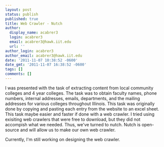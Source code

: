 ```yaml
---
layout: post
status: publish
published: true
title: Web Crawler - Nutch
author:
  display_name: acabrer3
  login: acabrer3
  email: acabrer3@hawk.iit.edu
  url: ''
author_login: acabrer3
author_email: acabrer3@hawk.iit.edu
date: '2011-11-07 10:38:52 -0600'
date_gmt: '2011-11-07 16:38:52 -0600'
tags: []
comments: []
---
```

<p>I was presented with the task of extracting content from local community colleges and 4 year colleges. The task was to obtain faculty names, phone numbers, internal addresses, emails, departments, and the mailing addresses for various colleges throughout Illinois. This task was originally done by copying and pasting each entry from the website to an excel sheet. This task maybe easier and faster if done with a web crawler. I tried using exisiting web crawlers that were free to download, but they did not accompish what we needed. Thus, we've turned to nutch. Nutch is open-source and will allow us to make our own web crawler.</p>
<p>Currently, I'm still working on designing the web crawler.</p>
